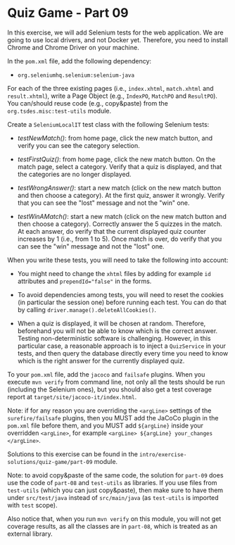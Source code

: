 # Quiz Game - Part 09

In this exercise, we will add Selenium tests for the web application.
We are going to use local drivers, and not Docker yet.
Therefore, you need to install Chrome and Chrome Driver on your machine.

In the `pom.xml` file, add the following dependency:


* `org.seleniumhq.selenium:selenium-java`


For each of the three existing pages (i.e., `index.xhtml`, `match.xhtml` and `result.xhtml`),
write a Page Object (e.g., `IndexPO`, `MatchPO` and `ResultPO`).
You can/should reuse code (e.g., copy&paste) from the `org.tsdes.misc:test-utils` module.


Create a `SeleniumLocalIT` test class with the following Selenium tests:

* *testNewMatch()*: from home page, click the new match button, and verify you can see
                    the category selection.

* *testFirstQuiz()*: from home page, click the new match button. On the match page,
                     select a category. 
                     Verify that a quiz is displayed, and that the categories are no
                     longer displayed.
                                          
* *testWrongAnswer()*: start a new match (click on the new match button and then choose a category).
                       At the first quiz, answer it wrongly.
                       Verify that you can see the "lost" message and not the "win" one.                     

* *testWinAMatch()*: start a new match (click on the new match button and then choose a category).
                     Correctly answer the 5 quizzes in the match.
                     At each answer, do verify that the current displayed quiz counter 
                     increases by 1 (i.e., from 1 to 5).
                     Once match is over, do verify that you can see the "win" message and not 
                     the "lost" one.                        

       
When you write these tests, you will need to take the following into account:

* You might need to change the `xhtml` files by adding for example `id` attributes and 
  `prependId="false"` in the forms.
    
* To avoid dependencies among tests, you will need to reset the cookies (in particular the
  session one) before running each test. You can do that by calling 
  `driver.manage().deleteAllCookies()`.
  
* When a quiz is displayed, it will be chosen at random. Therefore, beforehand you will
  not be able to know which is the correct answer.
  Testing non-deterministic software is challenging.
  However, in this particular case, a reasonable approach is to inject a `QuizService` in 
  your tests, and then query the database directly every time you need to know which is 
  the right answer for the currently displayed quiz.    
                    

To your `pom.xml` file, add the `jacoco` and `failsafe` plugins.
When you execute `mvn verify` from command line, not only all the tests 
should be run (including the Selenium ones), but you should also get a test coverage
report at `target/site/jacoco-it/index.html`. 

Note: if for any reason you are overriding the `<argLine>` settings of the 
`surefire/failsafe` plugins, then you MUST add the JaCoCo plugin in the `pom.xml` 
file before them, and you MUST add `${argLine}` inside your overridden `<argLine>`,
for example `<argLine> ${argLine} your_changes </argLine>`.

Solutions to this exercise can be found in the 
`intro/exercise-solutions/quiz-game/part-09` module. 

Note: to avoid copy&paste of the same code, the solution for `part-09` does
use the code of `part-08` and `test-utils` as libraries.
If you use files from `test-utils` (which you can just copy&paste), then make sure to have them
under `src/test/java` instead of `src/main/java` (as `test-utils` is imported with `test` scope). 

Also notice that, when you run `mvn verify` on this module, you will not get
coverage results, as all the classes are in `part-08`, which is treated as an
external library.

